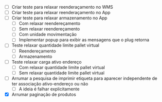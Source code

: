 - [ ] Criar teste para relaxar reenderaçamento no WMS
- [ ] Criar teste para relaxar reenderaçamento no App
- [ ] Criar teste para relaxar armazenamento no App
	- [ ] Com relaxar reendereçamento
	- [ ] Sem relaxar reendereçamento
	- [ ] Com unidade movimentação
	- [ ] Implementar popup para exibir as mensagens que o plug retorna
- [ ] Teste relaxar quantidade limite pallet virtual
	- [ ] Reendereçamento
	- [ ] Armazenamento
- [ ] Teste relaxar carga ativo endereço
	- [ ] Com relaxar quantidade limite pallet virtual
	- [ ] Sem relaxar quantidade limite pallet virtual
- [ ] Arrumar a pesquisa de imprimir etiqueta para aparecer independente de ter associação ativo-endereço ou não 
	- [ ] A ideia é falhar explicitamente 
- [x] Arrumar paginação de produtos
